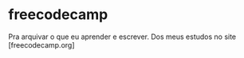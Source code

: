 # freecodecamp
Pra arquivar o que eu aprender e escrever. Dos meus estudos no site [freecodecamp.org]
